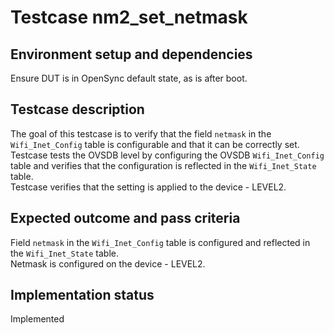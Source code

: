 # Testcase nm2_set_netmask

## Environment setup and dependencies

Ensure DUT is in OpenSync default state, as is after boot.

## Testcase description

The goal of this testcase is to verify that the field `netmask` in the `Wifi_Inet_Config` table is configurable and that
it can be correctly set.\
Testcase tests the OVSDB level by configuring the OVSDB `Wifi_Inet_Config` table and verifies
that the configuration is reflected in the `Wifi_Inet_State` table.\
Testcase verifies that the setting is applied to
the device - LEVEL2.

## Expected outcome and pass criteria

Field `netmask` in the `Wifi_Inet_Config` table is configured and reflected in the `Wifi_Inet_State` table.\
Netmask is
configured on the device - LEVEL2.

## Implementation status

Implemented
